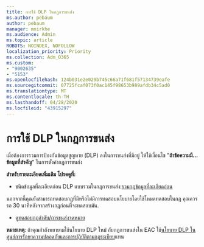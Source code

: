 ```yaml
---
title: การใช้ DLP ในกฎการขนส่ง
ms.author: pebaum
author: pebaum
manager: mnirkhe
ms.audience: Admin
ms.topic: article
ROBOTS: NOINDEX, NOFOLLOW
localization_priority: Priority
ms.collection: Adm_O365
ms.custom:
- "9002635"
- "5153"
ms.openlocfilehash: 124b031e2e029b745c66a71f681f57134739eafe
ms.sourcegitcommit: 07725fcaf073f0ac145f98653b989afdb34c5ad0
ms.translationtype: MT
ms.contentlocale: th-TH
ms.lasthandoff: 04/28/2020
ms.locfileid: "43915297"
---
```

# <a name="using-dlp-in-transport-rules"></a>การใช้ DLP ในกฎการขนส่ง

เมื่อต้องการรวมการป้องกันข้อมูลสูญหาย (DLP) ลงในการขนส่งที่มีอยู่ ให้ใช้เงื่อนไข "**ถ้าข้อความมี... ข้อมูลที่สําคัญ**" ในการตั้งค่ากฎการขนส่ง

**สําหรับรายละเอียดเพิ่มเติม โปรดดูที่:**

- ชนิดข้อมูลที่ละเอียดอ่อน DLP แบบรวมในกฎการขนส่ง:[รวมกฎข้อมูลที่ละเอียดอ่อน](https://docs.microsoft.com/exchange/security-and-compliance/data-loss-prevention/integrate-sensitive-information-rules)

นอกจากนี้คุณยังสามารถทดสอบกฎที่มีหรือไม่มีการทดสอบนโยบายโดยใช้โหมดทดสอบในกฎ  คุณควรรอ 30 นาทีหลังจากสร้างกฎก่อนที่จะทดสอบมัน.

- ดู[ทดสอบกฎลําดับ/การขนส่งจดหมาย](https://docs.microsoft.com/exchange/security-and-compliance/mail-flow-rules/test-mail-flow-rules)

**หมายเหตุ**: ถ้าคุณกําลังพยายามใช้นโยบาย DLP ใหม่ กับกฎการขนส่งใน EAC ใช้[นโยบาย DLP ในศูนย์การรักษาความปลอดภัยและการปฏิบัติตามกฎระเบียบ](https://docs.microsoft.com/microsoft-365/compliance/data-loss-prevention-policies?view=o365-worldwide)แทน
